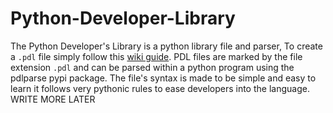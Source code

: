 # Python-Developer-Library

The Python Developer's Library is a python library file and parser, To create a `.pdl` file simply follow this [wiki guide](https://github.com/itzCozi/Python-Developer-Library/wiki). PDL files are marked by the file extension `.pdl` and can be parsed within a python program using the pdlparse pypi package. The file's syntax is made to be simple and easy to learn it follows very pythonic rules to ease developers into the language. WRITE MORE LATER
